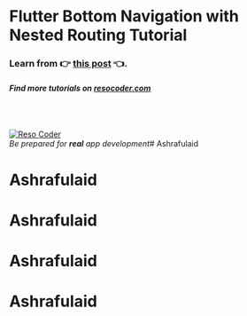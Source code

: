 # Flutter Bottom Navigation with Nested Routing Tutorial

### Learn from :point_right: [this post](https://resocoder.com/flutter-bottom-nav-routing) :point_left:.

#### _Find more tutorials on [resocoder.com](https://resocoder.com)_

<br />
<br />

[![Reso Coder](https://resocoder.com/wp-content/uploads/2019/09/logo_with_text_signature.png)](https://resocoder.com)
<br />
_Be prepared for **real** app development_# Ashrafulaid
# Ashrafulaid
# Ashrafulaid
# Ashrafulaid
# Ashrafulaid
